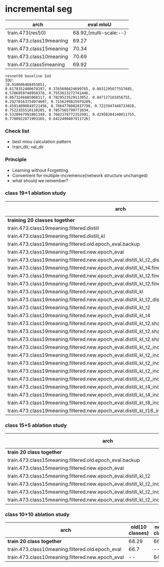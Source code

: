 
# incremental seg

|arch|eval mIoU|
|----|----|
|train.473(res50)|68.92,(multi-scale:--)|
|train.473.class19meaning|69.27|
|train.473.class15meaning|70.34|
|train.473.class10meaning|70.69|
|train.473.class5meaning|69.92|





```
resnet50 baseline IoU
IOU: 
[0.918686468455051, 
0.8178352400678197, 0.3765690424699765, 0.8031295077557685, 0.5706959748950378, 0.7553613272741446, 
0.8673246885088117, 0.7829523529113052, 0.847127101856755, 0.29278163754974607, 0.7156299825979209, 
0.45914090849721456, 0.7864770082817798, 0.7223947448733028, 0.7522355510110205, 0.7857565799771034, 
0.5320947991001349, 0.7682378772352991, 0.42950204140011755, 0.7708922871993165, 0.6422490407911726]
```

### Check list

* best miou calculation pattern
* train_dir, val_dir 

### Principle

*  Learning without Forgetting
*  Convenient for multiple-incremence(network structure unchanged)
*  what should we remember?

### class 19+1 ablation study

|arch|old(19 classes)|new(1 classes)|all(20 classes)
|---|---|---|---|
|**training 20 classes together**|67.56|**64.22**|67.39|
train.473.class19meaning.filtered.distill|24.61|27.66|24.77
train.473.class19meaning.filtered.distill_kl|19.81|36.48|20.65|
train.473.class19meaning.filtered.old.epoch_eval.backup|67.84|--|--|
train.473.class19meaning.filtered.new.epoch_eval|--|64.52|--|
train.473.class19meaning.filtered.new.epoch_eval.distill_kl_t2_disw10.fine_tune|39.89|46.70|40.23|
train.473.class19meaning.filtered.new.epoch_eval.distill_kl_t4.fine_tune|11.49|48.49|13.34|
train.473.class19meaning.filtered.new.epoch_eval.distill_kl_t2.fine_tune|25.52|57.3|27.11|
train.473.class19meaning.filtered.new.epoch_eval.distill_kl_t2.fine_tune.fix_branch|32.02|47.27|32.78|
train.473.class19meaning.filtered.new.epoch_eval.distill_kl|4.46|46.5|6.56|
train.473.class19meaning.filtered.new.epoch_eval.distill_kl_t2_disw10|12.38|32.29|13.38|
train.473.class19meaning.filtered.new.epoch_eval.distill_kl_t2|14.93|54.68|16.91|
train.473.class19meaning.filtered.new.epoch_eval.distill_kl_t4|0.14|29.36|1.61|
train.473.class19meaning.filtered.new.epoch_eval.distill_kl_t2.share_res1|39.22|40.48|39.29|
train.473.class19meaning.filtered.new.epoch_eval.distill_kl_t2.share_res12|25.28|46.67|26.35|
train.473.class19meaning.filtered.new.epoch_eval.distill_kl_t2.share_res123.bs12|7.84|43.76|9.64|
train.473.class19meaning.filtered.new.epoch_eval.distill_kl_t2_include_bg.fine_tune|34.58|64.8|36.10|
train.473.class19meaning.filtered.new.epoch_eval.distill_kl_t2_include_bg.fine_tune.fix_branch|43.4|60.08|44.25|
train.473.class19meaning.filtered.new.epoch_eval.distill_kl_t2_include_bg.fine_tune.share_res1|43.72|**66.82**|44.88|
train.473.class19meaning.filtered.new.epoch_eval.distill_kl_t2_include_bg.fine_tune.share_res12|**53.57**|64.89|**54.14**|
train.473.class19meaning.filtered.new.epoch_eval.distill_kl_t2_include_bg.fine_tune.share_res123|--|--|--|
train.473.class19meaning.filtered.new.epoch_eval.distill_kl_t4_include_bg.fine_tune|41.37|65.56|42.58|
train.473.class19meaning.filtered.new.epoch_eval.distill_kl_t4_include_bg.fine_tune.share_res12|21.06|63.68|23.19|
train.473.class19meaning.filtered.new.epoch_eval.distill_kl_t8_include_bg.fine_tune|39.29|66.13|40.62|
train.473.class19meaning.filtered.new.epoch_eval.distill_kl_t16_include_bg.fine_tune|--|--|--|
### class 15+5 ablation study

|arch|old(15 classes)|new(5 classes)|all(20 classes)
|---|---|---|---|
|**train 20 class together**|68.9|62.86|67.39|
train.473.class15meaning.filtered.old.epoch_eval.backup|68.24|--|--|
train.473.class15meaning.filtered.new.epoch_eval|--|56.18|--|
train.473.class15meaning.filtered.new.epoch_eval.distill_kl_t2|--|64.76|14.63|
train.473.class15meaning.filtered.new.epoch_eval.distill_kl_t2_include_bg.share_res1|31.02|59.74|38.20|
train.473.class15meaning.filtered.new.epoch_eval.distill_kl_t2_include_bg|25.59|57.4|33.54|
train.473.class15meaning.filtered.new.epoch_eval.distill_kl_t2_include_bg.share_res12|--|--|--|

### class 10+10 ablation study

|arch|old(10 classes)|new(10 classes)|all(20 classes)
|---|---|---|---|
|**train 20 class together**|68.29|66.48|67.39|
train.473.class10meaning.filtered.old.epoch_eval|66.7|--|--|
train.473.class10meaning.filtered.new.epoch_eval|--|64.8|--|